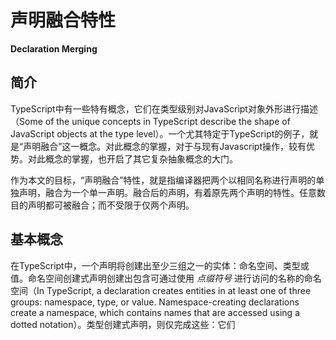 # 声明融合特性

**Declaration Merging**

## 简介

TypeScript中有一些特有概念，它们在类型级别对JavaScript对象外形进行描述（Some of the unique concepts in TypeScript describe the shape of JavaScript objects at the type level）。一个尤其特定于TypeScript的例子，就是“声明融合”这一概念。对此概念的掌握，对于与现有Javascript操作，较有优势。对此概念的掌握，也开启了其它复杂抽象概念的大门。

作为本文的目标，“声明融合”特性，就是指编译器把两个以相同名称进行声明的单独声明，融合为一个单一声明。融合后的声明，有着原先两个声明的特性。任意数目的声明都可被融合；而不受限于仅两个声明。

## 基本概念

在TypeScript中，一个声明将创建出至少三组之一的实体：命名空间、类型或值。命名空间创建式声明创建出包含可通过使用 *点缀符号* 进行访问的名称的命名空间（In TypeScript, a declaration creates entities in at least one of three groups: namespace, type, or value. Namespace-creating declarations create a namespace, which contains names that are accessed using a dotted notation）。类型创建式声明，则仅完成这些：它们
